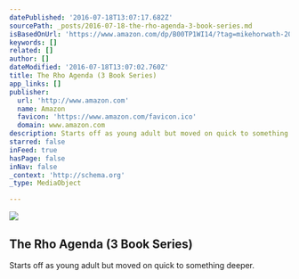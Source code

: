 ```yaml
---
datePublished: '2016-07-18T13:07:17.682Z'
sourcePath: _posts/2016-07-18-the-rho-agenda-3-book-series.md
isBasedOnUrl: 'https://www.amazon.com/dp/B00TP1WI14/?tag=mikehorwath-20'
keywords: []
related: []
author: []
dateModified: '2016-07-18T13:07:02.760Z'
title: The Rho Agenda (3 Book Series)
app_links: []
publisher:
  url: 'http://www.amazon.com'
  name: Amazon
  favicon: 'https://www.amazon.com/favicon.ico'
  domain: www.amazon.com
description: Starts off as young adult but moved on quick to something deeper.
starred: false
inFeed: true
hasPage: false
inNav: false
_context: 'http://schema.org'
_type: MediaObject

---
```

<article style=""><img src="http://ecx.images-amazon.com/images/I/C1kCFHsbuPS.png" /><h1>The Rho Agenda (3 Book Series)</h1></article>

Starts off as young adult but moved on quick to something deeper.